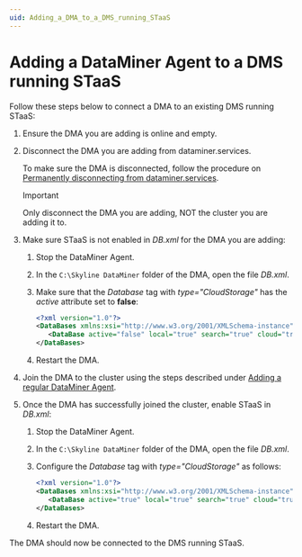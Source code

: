```yaml
---
uid: Adding_a_DMA_to_a_DMS_running_STaaS
---
```


# Adding a DataMiner Agent to a DMS running STaaS

Follow these steps below to connect a DMA to an existing DMS running STaaS:

1. Ensure the DMA you are adding is online and empty.

1. Disconnect the DMA you are adding from dataminer.services.

   To make sure the DMA is disconnected, follow the procedure on [Permanently disconnecting from dataminer.services](xref:Disconnecting_from_dataminer.services#permanently-disconnecting-from-dataminerservices).

   > [!IMPORTANT]
   > Only disconnect the DMA you are adding, NOT the cluster you are adding it to.

1. Make sure STaaS is not enabled in *DB.xml* for the DMA you are adding:

   1. Stop the DataMiner Agent.

   1. In the `C:\Skyline DataMiner` folder of the DMA, open the file *DB.xml*.

   1. Make sure that the *Database* tag with *type="CloudStorage"* has the *active* attribute set to **false**:

      ```xml
      <?xml version="1.0"?>
      <DataBases xmlns:xsi="http://www.w3.org/2001/XMLSchema-instance" xmlns:xsd="http://www.w3.org/2001/XMLSchema" xmlns="http://www.skyline.be/config/db">
         <DataBase active="false" local="true" search="true" cloud="true" type="CloudStorage"/>
      </DataBases>
      ```

   1. Restart the DMA.

1. Join the DMA to the cluster using the steps described under [Adding a regular DataMiner Agent](xref:Adding_a_regular_DataMiner_Agent).

1. Once the DMA has successfully joined the cluster, enable STaaS in *DB.xml*:

   1. Stop the DataMiner Agent.

   1. In the `C:\Skyline DataMiner` folder of the DMA, open the file *DB.xml*.

   1. Configure the *Database* tag with *type="CloudStorage"* as follows:

      ```xml
      <?xml version="1.0"?>
      <DataBases xmlns:xsi="http://www.w3.org/2001/XMLSchema-instance" xmlns:xsd="http://www.w3.org/2001/XMLSchema" xmlns="http://www.skyline.be/config/db">
         <DataBase active="true" local="true" search="true" cloud="true" type="CloudStorage"/>
      </DataBases>
      ```

   1. Restart the DMA.

The DMA should now be connected to the DMS running STaaS.
